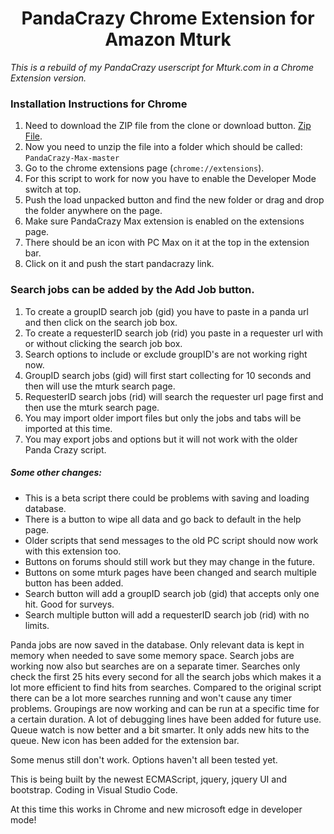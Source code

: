 <h1 align="center">PandaCrazy Chrome Extension for Amazon Mturk</h1>

*This is a rebuild of my PandaCrazy userscript for Mturk.com in a Chrome Extension version.*

### Installation Instructions for Chrome
1. Need to download the ZIP file from the clone or download button. [Zip File](https://github.com/JohnnyRS/PandaCrazy-Max/archive/master.zip).
1. Now you need to unzip the file into a folder which should be called: `PandaCrazy-Max-master`
1. Go to the chrome extensions page (`chrome://extensions`).
1. For this script to work for now you have to enable the Developer Mode switch at top.
1. Push the load unpacked button and find the new folder or drag and drop the folder anywhere on the page.
1. Make sure PandaCrazy Max extension is enabled on the extensions page.
1. There should be an icon with PC Max on it at the top in the extension bar.
1. Click on it and push the start pandacrazy link.

### Search jobs can be added by the Add Job button.
1. To create a groupID search job (gid) you have to paste in a panda url and then click on the search job box.
1. To create a requesterID search job (rid) you paste in a requester url with or without clicking the search job box.
1. Search options to include or exclude groupID's are not working right now.
1. GroupID search jobs (gid) will first start collecting for 10 seconds and then will use the mturk search page.
1. RequesterID search jobs (rid) will search the requester url page first and then use the mturk search page.
1. You may import older import files but only the jobs and tabs will be imported at this time.
1. You may export jobs and options but it will not work with the older Panda Crazy script.

##### Some other changes:
* This is a beta script there could be problems with saving and loading database.
* There is a button to wipe all data and go back to default in the help page.
* Older scripts that send messages to the old PC script should now work with this extension too.
* Buttons on forums should still work but they may change in the future.
* Buttons on some mturk pages have been changed and search multiple button has been added.
* Search button will add a groupID search job (gid) that accepts only one hit. Good for surveys.
* Search multiple button will add a requesterID search job (rid) with no limits.

 Panda jobs are now saved in the database. Only relevant data is kept in memory when needed to save some memory space. Search jobs are working now also but searches are on a separate timer. Searches only check the first 25 hits every second for all the search jobs which makes it a lot more efficient to find hits from searches. Compared to the original script there can be a lot more searches running and won't cause any timer problems. Groupings are now working and can be run at a specific time for a certain duration. A lot of debugging lines have been added for future use. Queue watch is now better and a bit smarter. It only adds new hits to the queue. New icon has been added for the extension bar.

Some menus still don't work. Options haven't all been tested yet.

This is being built by the newest ECMAScript, jquery, jquery UI and bootstrap. Coding in Visual Studio Code.

At this time this works in Chrome and new microsoft edge in developer mode!

